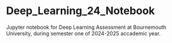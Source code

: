# Deep_Learning_24_Notebook
Jupyter notebook for Deep Learning Assessment at Bournemouth University, during semester one of 2024-2025 accademic year.
